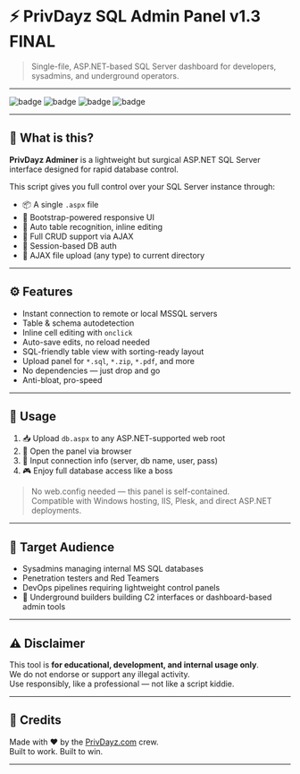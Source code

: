 # ⚡ PrivDayz SQL Admin Panel v1.3 FINAL

> Single-file, ASP.NET-based SQL Server dashboard for developers, sysadmins, and underground operators.

---

![badge](https://img.shields.io/badge/status-production--ready-brightgreen)
![badge](https://img.shields.io/badge/platform-windows--aspx-blue)
![badge](https://img.shields.io/badge/version-v1.3-critical)
![badge](https://img.shields.io/badge/secured-ajax--powered-red)

---

## 🚀 What is this?

**PrivDayz Adminer** is a lightweight but surgical ASP.NET SQL Server interface designed for rapid database control.

This script gives you full control over your SQL Server instance through:

- 📦 A single `.aspx` file
- 🎯 Bootstrap-powered responsive UI
- 🧠 Auto table recognition, inline editing
- 🧾 Full CRUD support via AJAX
- 🔐 Session-based DB auth
- 📁 AJAX file upload (any type) to current directory

---

## ⚙️ Features

- Instant connection to remote or local MSSQL servers
- Table & schema autodetection
- Inline cell editing with `onclick`
- Auto-save edits, no reload needed
- SQL-friendly table view with sorting-ready layout
- Upload panel for `*.sql`, `*.zip`, `*.pdf`, and more
- No dependencies — just drop and go
- Anti-bloat, pro-speed

---

## 📂 Usage

1. 📥 Upload `db.aspx` to any ASP.NET-supported web root
2. 🔐 Open the panel via browser
3. 🔗 Input connection info (server, db name, user, pass)
4. 🎮 Enjoy full database access like a boss

> No web.config needed — this panel is self-contained.  
> Compatible with Windows hosting, IIS, Plesk, and direct ASP.NET deployments.

---

## 🧠 Target Audience

- Sysadmins managing internal MS SQL databases
- Penetration testers and Red Teamers
- DevOps pipelines requiring lightweight control panels
- 👾 Underground builders building C2 interfaces or dashboard-based admin tools

---

## ⚠️ Disclaimer

This tool is **for educational, development, and internal usage only**.  
We do not endorse or support any illegal activity.  
Use responsibly, like a professional — not like a script kiddie.

---

## 📣 Credits

Made with ❤️ by the [PrivDayz.com](https://privdayz.com) crew.  
Built to work. Built to win.

---
